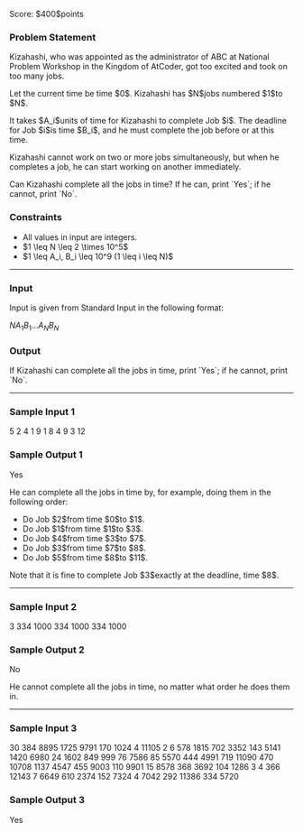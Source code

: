 
<div>

<span>

<span>

<p>
Score: $400$points
</p>

<div>

<section>

### **Problem Statement**

<p>
Kizahashi, who was appointed as the administrator of ABC at National Problem Workshop in the Kingdom of AtCoder, got too excited and took on too many jobs.
</p>

<p>
Let the current time be time $0$. Kizahashi has $N$jobs numbered $1$to $N$.
</p>

<p>
It takes $A_i$units of time for Kizahashi to complete Job $i$. The deadline for Job $i$is time $B_i$, and he must complete the job before or at this time.
</p>

<p>
Kizahashi cannot work on two or more jobs simultaneously, but when he completes a job, he can start working on another immediately.
</p>

<p>
Can Kizahashi complete all the jobs in time? If he can, print `Yes`; if he cannot, print `No`.
</p>

</section>

</div>

<div>

<section>

### **Constraints**

<ul>

<li>
All values in input are integers.
</li>

<li>
$1 \leq N \leq 2 \times 10^5$
</li>

<li>
$1 \leq A_i, B_i \leq 10^9 (1 \leq i \leq N)$
</li>

</ul>

</section>

</div>

---

<div>

<div>

<section>

### **Input**

<p>
Input is given from Standard Input in the following format:
</p>

<div>

$N$$A_1$$B_1$$.$$.$$.$$A_N$$B_N$
</div>

</section>

</div>

<div>

<section>

### **Output**

<p>
If Kizahashi can complete all the jobs in time, print `Yes`; if he cannot, print `No`.
</p>

</section>

</div>

</div>

---

<div>

<section>

### **Sample Input 1**

<div>

5
2 4
1 9
1 8
4 9
3 12

</div>

</section>

</div>

<div>

<section>

### **Sample Output 1**

<div>

Yes

</div>

<p>
He can complete all the jobs in time by, for example, doing them in the following order:
</p>

<ul>

<li>
Do Job $2$from time $0$to $1$.
</li>

<li>
Do Job $1$from time $1$to $3$.
</li>

<li>
Do Job $4$from time $3$to $7$.
</li>

<li>
Do Job $3$from time $7$to $8$.
</li>

<li>
Do Job $5$from time $8$to $11$.
</li>

</ul>

<p>
Note that it is fine to complete Job $3$exactly at the deadline, time $8$.
</p>

</section>

</div>

---

<div>

<section>

### **Sample Input 2**

<div>

3
334 1000
334 1000
334 1000

</div>

</section>

</div>

<div>

<section>

### **Sample Output 2**

<div>

No

</div>

<p>
He cannot complete all the jobs in time, no matter what order he does them in.
</p>

</section>

</div>

---

<div>

<section>

### **Sample Input 3**

<div>

30
384 8895
1725 9791
170 1024
4 11105
2 6
578 1815
702 3352
143 5141
1420 6980
24 1602
849 999
76 7586
85 5570
444 4991
719 11090
470 10708
1137 4547
455 9003
110 9901
15 8578
368 3692
104 1286
3 4
366 12143
7 6649
610 2374
152 7324
4 7042
292 11386
334 5720

</div>

</section>

</div>

<div>

<section>

### **Sample Output 3**

<div>

Yes

</div>

</section>

</div>

</span>

</span>

</div>
